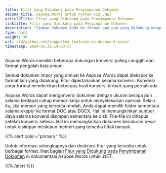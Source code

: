```yaml
---
title: Fitur yang Didukung pada Penyimpanan Dokumen
second_title: Aspose.Words untuk Python via .NET
articleTitle: Fitur yang Didukung pada Penyimpanan Dokumen
linktitle: Fitur yang Didukung pada Penyimpanan Dokumen
description: "Simpan dokumen Anda ke format apa pun yang didukung menggunakan Python. Konversi dan ekspor dokumen dengan ukuran berapa pun."
type: docs
weight: 30
url: /id/python-net/supported-features-on-document-save/
timestamp: 2024-01-31-14-23-37
---
```


Aspose.Words memiliki beberapa dukungan konversi paling canggih dari format pengolah kata umum.

Semua dokumen impor yang dimuat ke Aspose.Words dapat diekspor ke format lain yang didukung. Fitur dipertahankan selama konversi. Konversi antar format memberikan beberapa hasil konversi terbaik yang pernah ada

Aspose.Words dapat mengonversi dokumen dengan ukuran berapa pun selama terdapat cukup memori kerja untuk menyelesaikan operasi. Selain itu, jika memori yang tersedia rendah, Anda dapat memilih folder sementara selama ekspor ke format DOC atau DOCX. Hal ini memungkinkan sumber daya selama konversi disimpan sementara ke disk. File-file ini dihapus setelah konversi selesai. Hal ini memungkinkan dokumen berukuran besar untuk disimpan meskipun memori yang tersedia tidak banyak.

{{% alert color="primary" %}}

Untuk informasi selengkapnya dan deskripsi fitur yang tersedia untuk berbagai format, lihat bagian [Fitur yang Didukung pada Penyimpanan Dokumen](/words/id/net/supported-features-on-document-save/) di dokumentasi Aspose.Words untuk .NET.

{{% /alert %}}
